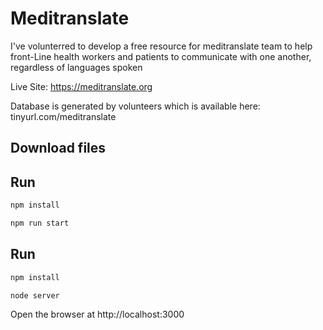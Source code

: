 # Meditranslate
I've volunterred to develop a free resource for meditranslate team to help front-Line health workers and patients to communicate with one another, regardless of languages spoken

Live Site: https://meditranslate.org

Database is generated by volunteers which is available here: tinyurl.com/meditranslate


## Download files

## Run

```sh
npm install
```

```sh
npm run start
```

## Run

```sh
npm install
```

```sh
node server
```
Open the browser at http://localhost:3000

